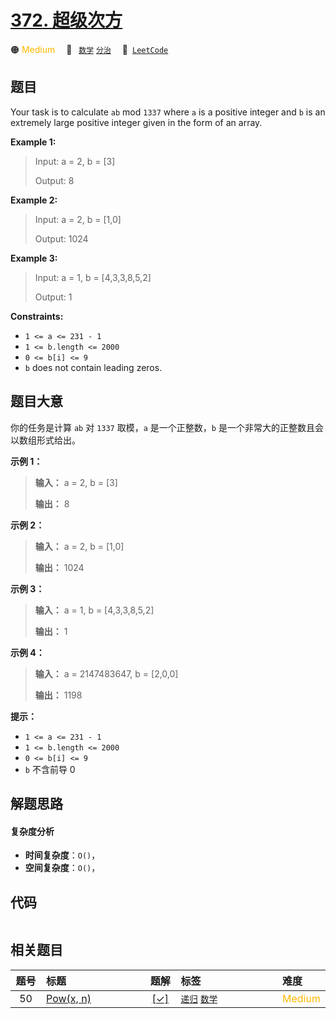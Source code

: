 # [372. 超级次方](https://leetcode.com/problems/super-pow)

🟠 <font color=#ffb800>Medium</font>&emsp; 🔖&ensp; [`数学`](/outline/tag/math.md) [`分治`](/outline/tag/divide-and-conquer.md)&emsp; 🔗&ensp;[`LeetCode`](https://leetcode.com/problems/super-pow)

## 题目

Your task is to calculate `ab` mod `1337` where `a` is a positive integer and
`b` is an extremely large positive integer given in the form of an array.



**Example 1:**

> Input: a = 2, b = [3]
> 
> Output: 8

**Example 2:**

> Input: a = 2, b = [1,0]
> 
> Output: 1024

**Example 3:**

> Input: a = 1, b = [4,3,3,8,5,2]
> 
> Output: 1

**Constraints:**

  * `1 <= a <= 231 - 1`
  * `1 <= b.length <= 2000`
  * `0 <= b[i] <= 9`
  * `b` does not contain leading zeros.


## 题目大意

你的任务是计算 `ab` 对 `1337` 取模，`a` 是一个正整数，`b` 是一个非常大的正整数且会以数组形式给出。

**示例 1：**

> 
> 
> 
> 
> 
> **输入：** a = 2, b = [3]
> 
> **输出：** 8
> 
> 

**示例 2：**

> 
> 
> 
> 
> 
> **输入：** a = 2, b = [1,0]
> 
> **输出：** 1024
> 
> 

**示例 3：**

> 
> 
> 
> 
> 
> **输入：** a = 1, b = [4,3,3,8,5,2]
> 
> **输出：** 1
> 
> 

**示例 4：**

> 
> 
> 
> 
> 
> **输入：** a = 2147483647, b = [2,0,0]
> 
> **输出：** 1198
> 
> 

**提示：**

  * `1 <= a <= 231 - 1`
  * `1 <= b.length <= 2000`
  * `0 <= b[i] <= 9`
  * `b` 不含前导 0


## 解题思路

#### 复杂度分析

- **时间复杂度**：`O()`，
- **空间复杂度**：`O()`，

## 代码

```javascript

```

## 相关题目

<!-- prettier-ignore -->
| 题号 | 标题 | 题解 | 标签 | 难度 |
| :------: | :------ | :------: | :------ | :------ |
| 50 | [Pow(x, n)](https://leetcode.com/problems/powx-n) | [[✓]](/problem/0050.md) |  [`递归`](/outline/tag/recursion.md) [`数学`](/outline/tag/math.md) | <font color=#ffb800>Medium</font> |

<style>
.blue {
    background-color: #096dd9;
    padding: 0.25rem 0.5rem;
    margin: 0;
    font-size: 0.85em;
    border-radius: 3px;
    color: white;
    font-weight: 500;
}
table th:first-of-type { width: 10%; }
table th:nth-of-type(2) { width: 35%; }
table th:nth-of-type(3) { width: 10%; }
table th:nth-of-type(4) { width: 35%; }
table th:nth-of-type(5) { width: 10%; }
</style>
